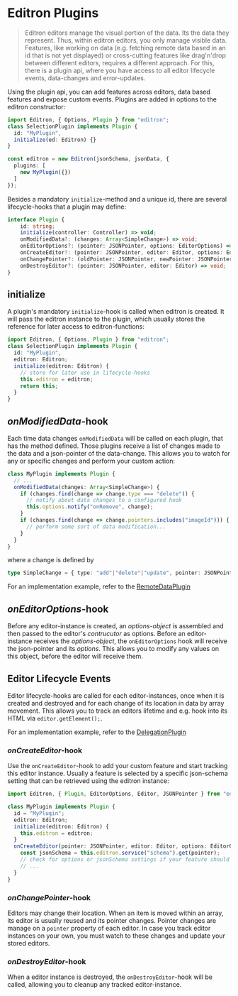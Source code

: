 # Editron Plugins

> Editron editors manage the visual portion of the data. Its the data they represent. Thus, within editron editors, you only manage visible data. Features, like working on data (e.g. fetching remote data based in an id that is not yet displayed) or cross-cutting features like drag'n'drop between different editors, requires a different approach. For this, there is a plugin api, where you have access to all editor lifecycle events, data-changes and error-updates. 

Using the plugin api, you can add features across editors, data based features and expose custom events. Plugins are added in options to the editron constructor:

```ts
import Editron, { Options, Plugin } from "editron";
class SelectionPlugin implements Plugin {
  id: "MyPlugin",
  initialize(ed: Editron) {}
}

const editron = new Editron(jsonSchema, jsonData, {
  plugins: [
    new MyPlugin({})
  ]
});
```

Besides a mandatory `initialize`-method and a unique id, there are several lifecycle-hooks that a plugin may define:

```ts
interface Plugin {
    id: string;
    initialize(controller: Controller) => void;
    onModifiedData?: (changes: Array<SimpleChange>) => void;
    onEditorOptions?: (pointer: JSONPointer, options: EditorOptions) => void;
    onCreateEditor?: (pointer: JSONPointer, editor: Editor, options: EditorOptions) => void;
    onChangePointer?: (oldPointer: JSONPointer, newPointer: JSONPointer, editor: Editor) => void;
    onDestroyEditor?: (pointer: JSONPointer, editor: Editor) => void;
}
```


## initialize

A plugin's mandatory `initialize`-hook is called when editron is created. It will pass the editron instance to the plugin, which usually stores the reference for later access to editron-functions:

```ts
import Editron, { Options, Plugin } from "editron";
class SelectionPlugin implements Plugin {
  id: "MyPlugin",
  editron: Editron;
  initialize(editron: Editron) {
    // store for later use in lifecycle-hooks
    this.editron = editron;
    return this;
  }
}
```


## _onModifiedData_-hook

Each time data changes `onModifiedData` will be called on each plugin, that has the method defined. Those plugins receive a list of changes made to the data and a json-pointer of the data-change. This allows you to watch for any or specific changes and perform your custom action:

```ts
class MyPlugin implements Plugin {
  // ...
  onModifiedData(changes: Array<SimpleChange>) {
    if (changes.find(change => change.type === "delete")) {
      // notify about data changes to a configured hook
      this.options.notify("onRemove", change);
    }
    if (changes.find(change => change.pointers.includes("imageId"))) {
      // perform some sort of data modification...
    }
  }
}
```

where a change is defined by

```ts
type SimpleChange = { type: "add"|"delete"|"update", pointer: JSONPointer, from?: JSONPointer, to?: JSONPointer };
```

For an implementation example, refer to the [RemoteDataPlugin](../src/plugin/remotedataplugin/index.ts)



## _onEditorOptions_-hook

Before any editor-instance is created, an _options-object_ is assembled and then passed to the editor's _contrucutor_ as options. Before an editor-instance receives the _options-object_, the `onEditorOptions` hook will receive the json-pointer and its _options_. This allows you to modify any values on this object, before the editor will receive them.



## Editor Lifecycle Events

Editor lifecycle-hooks are called for each editor-instances, once when it is created and destroyed and for each change of its location in data by array movement. This allows you to track an editors lifetime and e.g. hook into its HTML via `editor.getElement();`.

For an implementation example, refer to the [DelegationPlugin](../src/plugin/delegationplugin/index.ts)


### _onCreateEditor_-hook

Use the `onCreateEditor`-hook to add your custom feature and start tracking this editor instance. Usually a feature is selected by a specific json-schema setting that can be retrieved using the editron instance:

```ts
import Editron, { Plugin, EditorOptions, Editor, JSONPointer } from "editron";

class MyPlugin implements Plugin {
  id = "MyPlugin";
  editron: Editron;
  initialize(editron: Editron) {
    this.editron = editron;
  }
  onCreateEditor(pointer: JSONPointer, editor: Editor, options: EditorOptions) {
    const jsonSchema = this.editron.service("schema").get(pointer);
    // check for options or jsonSchema settings if your feature should be added
    // ...
  }
}
```

### _onChangePointer_-hook

Editors may change their location. When an item is moved within an array, its editor is usually reused and its pointer changes. Pointer changes are manage on a `pointer` property of each editor. In case you track editor instances on your own, you must watch to these changes and update your stored editors.


### _onDestroyEditor_-hook

When a editor instance is destroyed, the `onDestroyEditor`-hook will be called, allowing you to cleanup any tracked editor-instance.
